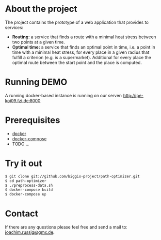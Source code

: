 # About the project

The project contains the prototype of a web application that provides to services:
- **Routing:** a service that finds a route with a minimal heat stress between
  two points at a given time.
- **Optimal time:** a service that finds an optimal point in time, i.e. a point
  in time with a minimal heat stress, for every place in a given radius that
  fulfill a criterion (e.g. is a supermarket). Additional for every place the
  optimal route between the start point and the place is computed.  


# Running DEMO
A running docker-based instance is running on our server:
http://ipe-koi09.fzi.de:8000


# Prerequisites
- [docker](https://docs.docker.com/engine/installation/)
- [docker-compose](https://docs.docker.com/compose/install/)
- TODO ...


# Try it out
``` sh
$ git clone git://github.com/biggis-project/path-optimizer.git
$ cd path-optimizer
$ ./preprocess-data.sh
$ docker-compose build
$ docker-compose up
```


# Contact
If there are any questions please feel free and send a mail to: <joachim.russig@gmx.de>.
